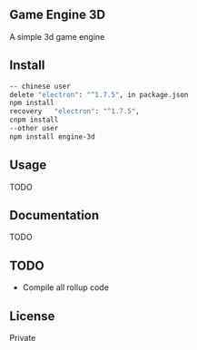 ## Game Engine 3D

A simple 3d game engine

## Install

```bash
-- chinese user 
delete "electron": "^1.7.5", in package.json
npm install 
recovery   "electron": "^1.7.5",
cnpm install
--other user
npm install engine-3d
```

## Usage

TODO

## Documentation

TODO

## TODO

  - Compile all rollup code

## License

Private
